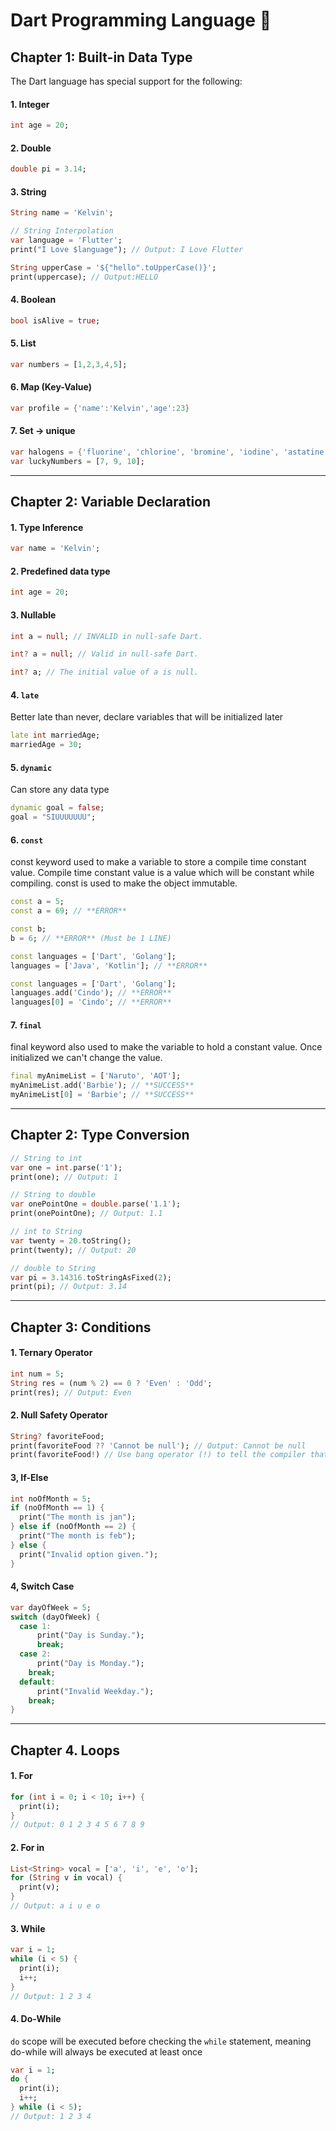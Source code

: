 # Dart Programming Language 💙

## Chapter 1: Built-in Data Type
The Dart language has special support for the following:
#### 1. Integer
```dart
int age = 20;
```
#### 2. Double
```dart
double pi = 3.14;
```
#### 3. String
```dart
String name = 'Kelvin';

// String Interpolation
var language = 'Flutter';
print("I Love $language"); // Output: I Love Flutter

String upperCase = '${"hello".toUpperCase()}';
print(uppercase); // Output:HELLO
```
#### 4. Boolean
```dart
bool isAlive = true;
```
#### 5. List
```dart
var numbers = [1,2,3,4,5];
```
#### 6. Map (Key-Value) 
```dart
var profile = {'name':'Kelvin','age':23}
```
#### 7. Set -> unique
```dart
var halogens = {'fluorine', 'chlorine', 'bromine', 'iodine', 'astatine'};
var luckyNumbers = [7, 9, 10];
```

---

## Chapter 2: Variable Declaration
#### 1. Type Inference
```dart
var name = 'Kelvin';
```
#### 2. Predefined data type
```dart
int age = 20;
```
#### 3. Nullable
```dart
int a = null; // INVALID in null-safe Dart.

int? a = null; // Valid in null-safe Dart.

int? a; // The initial value of a is null.
```
#### 4. `late`
Better late than never, declare variables that will be initialized later
```dart
late int marriedAge;
marriedAge = 30;
```
#### 5. `dynamic`
Can store any data type
```dart
dynamic goal = false;
goal = "SIUUUUUUU";
```
#### 6. `const`
const keyword used to make a variable to store a compile time constant value. Compile time constant value is a value which will be constant while compiling. const is used to make the object immutable.
```dart
const a = 5;
const a = 69; // **ERROR**

const b;
b = 6; // **ERROR** (Must be 1 LINE)

const languages = ['Dart', 'Golang'];
languages = ['Java', 'Kotlin']; // **ERROR**

const languages = ['Dart', 'Golang'];
languages.add('Cindo'); // **ERROR**
languages[0] = 'Cindo'; // **ERROR**
```
#### 7. `final`
final keyword also used to make the variable to hold a constant value. Once initialized we can't change the value.
```dart
final myAnimeList = ['Naruto', 'AOT'];
myAnimeList.add('Barbie'); // **SUCCESS**
myAnimeList[0] = 'Barbie'; // **SUCCESS**
```
---

## Chapter 2: Type Conversion
```dart
// String to int
var one = int.parse('1');
print(one); // Output: 1

// String to double
var onePointOne = double.parse('1.1');
print(onePointOne); // Output: 1.1

// int to String
var twenty = 20.toString();
print(twenty); // Output: 20

// double to String
var pi = 3.14316.toStringAsFixed(2);
print(pi); // Output: 3.14
```
---

## Chapter 3: Conditions
#### 1. Ternary Operator
```dart
int num = 5;
String res = (num % 2) == 0 ? 'Even' : 'Odd';
print(res); // Output: Even
```

#### 2. Null Safety Operator
```dart
String? favoriteFood;
print(favoriteFood ?? 'Cannot be null'); // Output: Cannot be null
print(favoriteFood!) // Use bang operator (!) to tell the compiler that the value won't be null
```

#### 3, If-Else
```dart
int noOfMonth = 5;
if (noOfMonth == 1) {
  print("The month is jan");
} else if (noOfMonth == 2) {
  print("The month is feb");
} else {
  print("Invalid option given.");
}
```

#### 4, Switch Case
```dart
var dayOfWeek = 5;
switch (dayOfWeek) {
  case 1:
      print("Day is Sunday.");
      break;
  case 2:
      print("Day is Monday.");
    break;
  default:
      print("Invalid Weekday.");
    break;
}
```
---

## Chapter 4. Loops
#### 1. For
```dart
for (int i = 0; i < 10; i++) {
  print(i);
}
// Output: 0 1 2 3 4 5 6 7 8 9
```

#### 2. For in
```dart
List<String> vocal = ['a', 'i', 'e', 'o'];
for (String v in vocal) {
  print(v);
}
// Output: a i u e o
```

#### 3. While
```dart
var i = 1;
while (i < 5) {
  print(i);
  i++;
}
// Output: 1 2 3 4
```

#### 4. Do-While
`do` scope will be executed before checking the `while` statement, meaning do-while will always be executed at least once
```dart
var i = 1;
do {
  print(i);
  i++;
} while (i < 5);
// Output: 1 2 3 4
```
